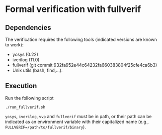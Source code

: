 # Formal verification with fullverif

## Dependencies

The verification requires the following tools (indicated versions are known to work):

- yosys (0.22)
- iverilog (11.0)
- fullverif (git commit 932fa952e44c64232fa660383804f25cfe4ca6b3)
- Unix utils (bash, find,...).

## Execution

Run the following script
```
./run_fullverif.sh
```

`yosys`, `iverilog`, `vvp` and `fullverif` must be in path, or their path can
be indicated as an environment variable with their capitalized name (e.g.,
`FULLVERIF=/path/to/fullverif/binary`).

